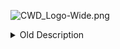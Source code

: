
![CWD_Logo-Wide.png](https://iili.io/rXDMvf.png)

<details>
  <summary>Old Description</summary>
  
[![Discord](https://img.shields.io/discord/980492607778091058?color=%235865F2&label=Discord&logo=Discord&style=flat-square)](https://discord.com/invite/TrxaNYb2Vv)
[![Reddit](https://img.shields.io/badge/Reddit-r%2FCommunityWorkshop-orange?style=flat-square&logo=Reddit)](https://www.reddit.com/r/CommunityWorkshop/)
[![Licence](https://img.shields.io/github/license/Community-Workshop-Downloader/CommunityWorkshopMain?color=%23A42E2B&label=Licence&logo=GNU&style=flat-square)](https://www.gnu.org/licenses/gpl-3.0.en.html)
[![Downloads](https://img.shields.io/github/downloads/Community-Workshop-Downloader/CommunityWorkshopMain/total?label=Downloads&logo=GitHub&style=flat-square)](https://github.com/Community-Workshop-Downloader/CommunityWorkshopMain/releases)
[![Donate Ko-Fi](https://img.shields.io/badge/Donate-Ko--Fi-FF5E5B?style=flat-square&logo=Ko-fi)](https://ko-fi.com/communityworkshop)
![GitHub Size](https://img.shields.io/github/repo-size/Community-Workshop-Downloader/CommunityWorkshopMain?label=Repository%20Size&style=flat-square&logo=Hyper&logoColor=white)
![GitHub Program](https://img.shields.io/github/languages/code-size/Community-Workshop-Downloader/CommunityWorkshopMain?label=Project%20Size&style=flat-square&logo=DocuSign&logoColor=white)
![Update](https://img.shields.io/github/last-commit/Community-Workshop-Downloader/CommunityWorkshopMain?label=Latest%20Update&style=flat-square)
![Version](https://img.shields.io/github/v/tag/Community-Workshop-Downloader/CommunityWorkshopMain?label=Version&style=flat-square&color=lightgrey)
[![Virus Total Report](https://img.shields.io/badge/Virus%20Total%20Report-color=%235865F2?style=flat-square&logo=AdGuard&logoColor=white)](https://bit.ly/3pCITqo)

[![Windows](https://img.shields.io/badge/-Windows-%230078D6?style=for-the-badge&logo=Windows)](https://www.microsoft.com/en-gb/software-download/windows10) 

  # Workshop Downloader
A brief description of what this project does and who it's for





### Installation
To be able to download Steam Workshop mods through the Community Workshop Downloader (CWD) all you need to do is:

Go to releases click on the [GitHub link](https://github.com/CommunityWorkshop/CommunityWorkshopDownloader/releases) which should look something like this: 

![1.png](https://iili.io/rX8r8X.png)

Then click on `SteamWorkshopDownloader-Windows-0.2.0-Setup.exe`. GitHub should download an .exe file, double click on the file to make it run.\
***Note: There would probably be an alert by an antivirus or by windows security (That looks like a blue popup) because the program has not been signed yet (don't worry, just allow the app to run).*** *To allow the app to run click on* `More info`  *and then* `Run anyways`

![2.png](https://iili.io/rX8gat.png)

After that an installer will appear, follow the instructions on the installer\
Choose if you want to install the app for all users or just for yourself.

![3.png](https://iili.io/rX869n.png)

Select the install location or where the program files will be located once downloaded (*remember the location*), If you want to change the default installation location click on `Browse`\
Once you are happy with the installation location click install

![4.png](https://iili.io/rX8Pus.png)

*The software will then start installing... (wait for 2-3 minutes)*\
Once finish installing this will popup, you can leave the checkbox to run the software automatically after installation or click the check icon and click `Finish` to complete the installation

![5.png](https://iili.io/rX8iwG.png)

***Note: A firewall notice may appear, allow the program to have access to AT LEAST private networks and accept all admin prompts***

![6.png](https://iili.io/rX8stf.png)

After that an installer will appear, follow the instructions on the installer.... when the program is downloaded a shortcut to the main .exe file should automagically be made if you cant find the shortcut go to the directory (or the place where you installed the program) should look something like this...

![7.png](https://iili.io/rX8Qn4.png)

Double click on `SteamWorkshopDownloader.exe` to run the program... The Community Workshop Downloader will then popup.

![8.png](https://iili.io/rX8ZMl.png)

Click on settings and set the location that you want to download the mods to (*I recommend to make a folder*)

![9.png](https://iili.io/rX8tP2.png)

To change the location click on the file path that will then open a File Explorer window. (*Make sure it is a folder otherwise you would not be able to select it*)

![10.png](https://iili.io/rX8bFS.png)

Once you feel comfortable with the location you picked. Click on `Select Folder`

![11.png](https://iili.io/rX8mc7.png)

***Additionally: You can view the download location of the mods by clicking the button besides the file path***

![12.png](https://iili.io/rX8pS9.png)

![13.png](https://iili.io/rXS99e.png)

Afterwards, click on `Home`. Find the link to the mod that you wish to download from the Steam Workshop\
The link is in the address bar of your browser (*In this example Google Chrome*) Copy the link

![14.png](https://iili.io/rXSHAu.png)

Next return to Community Workshop Downloader, in the textbox where it says URL (*highlighted in red*), enter the link to the mod that you wish to download.

![15.png](https://iili.io/rXSJwb.png)

***Note: For the best performance, the link should not have any additional parameters and ending with an id number.***  To do this make sure to remove any parameters after the id number like `&searchtext=`\
**For Example: <https://steamcommunity.com/sharedfiles/filedetails/?id=2323217614>**\
Finally click the blue button that says "Download".

![16.png](https://iili.io/rX8vGp.png)

If there isn't any issues the screen *should* blur and a spinning wheel with the words "Downloading" will appear. This means the mod is currently downloading...

![17.png](https://iili.io/rX886N.png)

Once the mod has completed downloading a popup will appear. If you did everything right it should read "File Downloaded Successfully" with a little green tick.

![18.png](https://iili.io/rX8knR.png)

Check the folder where you set the download location and there should be a zip file with a bunch of number that matches the workshop id of the mod. That is the mod downloaded from the Steam Workshop.

![19.png](https://iili.io/rX8OZv.png)

***Note: Check the file size to make sure it is above 0 Bytes and double click on the folder to make sure that it isn't corrupted.***

![20.png](https://iili.io/rX8UFI.png)

**Vola! That is the mod downloaded, how you install it in your particular game(s) depends on what game you are playing but it should be similar to a Local install. I cant help you with that, but a quick googling should guide you.**

You can support the active development of this project by donating money on our Ko-Fi page at: [ko-fi.com/communityworkshop](https://ko-fi.com/communityworkshop)
[![Support Me on Ko-Fi](https://iili.io/rX8hyg.png)](https://ko-fi.com/communityworkshop)

    
### Screenshots
![App Screenshot](https://via.placeholder.com/468x300?text=App+Screenshot+Here)


### FAQ
#### Why would I need this?
If you own a game on a different platform like GOG or the Epic Games store, you can not download mods for the game, as the majority of mods are locked inside Steam's workshop. So instead of buying the game a second time to access the mods, you can simply use this tool.

#### How does this work?
Answer

#### Is this safe to use?
Answer: Yes

#### Is this illegal to use?
Short Answer: No\
Long Answer: ---

#### How can I help devlop this?
Answer

#### When are you going to support game X?
Answer

#### How would you ensure the cached mods are up to date? 
Answer

#### How can I get in contact with you?
Answer

#### Question
Answer

#### Question
Answer

#### Question
Answer

#### Question
Answer

#### Question
Answer
### Game Support List 
🆓✅ Everything on https://steamdb.info/sub/17906/apps/ \
🆓✅ Action Sandbox\
🆓✅ Age of Wonders: Planetfall\
🆓✅ Barony\
🆓✅ Barotrauma\
🆓✅ Brick Rigs\
🆓✅ Caves of Qud\
🆓✅ City Game Studio\
🆓✅ Dustwind\
🆓✅ Empire of Sin\
🆓✅ EndCycle VS\
🆓✅ Gloomhaven\
🆓✅ Haydee 2\
🆓✅ Hydroneer\
🆓✅ Insurgency\
🆓✅ KeeperRL\
🆓✅ Kenshi\
🆓✅ Lumencraft\
🆓✅ Miscreated\
🆕✅ One Step From Eden\
🆓✅ People Playground\
🆓✅ Post Scriptum\
🆓✅ Project Zomboid\
🆓✅ Ravenfield\
🆓✅ rFactor 2\
🆓✅ RimWorld\
🆓✅ Rusted Warfare\
🆓✅ Serious Sam 4\
🆓✅ Serious Sam: Siberian Mayhem\
🆓✅ Space Engineers\
🆓✅ SpellForce 3: Fallen God\
🆓✅ Squad\
🆓✅ Stationeers\
🆓✅ Stellaris\
🆓✅ Stormworks: Build and Rescue\
🆕✅ Terraria\
🆓✅ TearDown\
🆓✅ The Hand of Merlin\
🆓✅ The Talos Principle\
🆓✅ They Are Billions\
🆓✅ Thunder Tier One\
🆓✅ Transport Fever\
🆓✅ Transport Fever 2\
🆓✅ Unturned\
🆕✅ Wallpapper Engine\
🆓✅ Warhammer 40,000: Gladius - Relics of War\
🆓✅ WARNO\
🆓✅ WE ARE FOOTBALL\
🆓✅ Wreckfest\
🆓⚠️ Black Mesa\
🆓⚠️ Conan Exiles\
🆓⚠️ Day of Infamy\
🆓⚠️ Garry's Mod (UNPACK LATER)\
🆓⚠️ Parkitect

**Last Updated 26/08/2022**
### Changelog
#### Workshop Downloader v0.2.0a
📝 UI updated\
🆕  Ability to change default download location\
🆕  Added auto extract option
#### Workshop Downloader v0.2.5a
📝 Minor UI changes
#### Workshop Downloader v0.3.0a
🆕 Added support for all the games in https://ggntw.com/steam \
🆕 Added support for Action Sandbox\
🆕 Added support for TearDown\
🆕 Added support for Brick Rigs\
🆕 Added support for Ravenfield\
🆕 Added support for Project Zomboid\
🆕 Added support for RimWorld\
🆕 Added support for Black Mesa\
🆕 Added support for Day of Infamy\
🆕 Added support for Garry's Mod\
🆕 Added support for Rusted Warfare\
🆕 Added support for Caves of Qud\
🆕 Added support for Hydroneer\
🆕 Added support for Unturned\
🆕 Added support for Stormworks: Build and Rescue\
🆕 Added support for Stellaris\
🆕  New donate button\
📝 Some other minor changes
#### Workshop Downloader v0.3.1a
🛠️ Fixed downloading issue with GGNetwork
#### Workshop Downloader v0.3.2a
🛠️ Moved "Caves of Qud" from ggetwork to CWD
#### Workshop Downloader v0.3.3a
🆕 Added Item Preview\
📝 Minor UI changes
#### Workshop Downloader v0.3.4a
🛠️ Fixed ggntw games support (now on it will be in sync with ggntw thanks @ MrDanya)\
🛠️ Minor fixes\
🛠️ Electron version bump (maybe solve some issues while opening app)

### Authors
Made with 💖 by: [Snkt01](https://github.com/snkt01), [SlejmUr](https://github.com/SlejmUr), [GamingNerdLeith2022](https://github.com/GamingNerdLeith2020)
& [The Community Workshop on Discord](https://discord.com/invite/TrxaNYb2Vv)

### Acknowledgements
Thanks for these awesome resources that were used during the development of the Community Workshop Downloader:

[GGNetwork - Allowing us to use their API to support more games](https://ggntw.com/steam)\
[Depot Downloader - Download mods via Steam servers](https://github.com/SteamRE/DepotDownloader)\
[Electron-vite-react - Boilerplate code](https://github.com/electron-vite/electron-vite-react)\
[Readme.so/editor - Making Readme files less obtrusive](https://readme.so/)\
[Shields.io - Adding small badges (shields) on the repository](https://shields.io/)\
[SteamWorkshopDownloader.io - Rest In Peace](https://steamworkshopdownloader.io/)\
[SteamCMD API - Programmable way to retrieve information](https://www.steamcmd.net/)\
[SteamDB - Giving us valuable information](https://steamdb.info/sub/17906/apps/)\
[SteamCMD - Allowing us to download mods from the workshop](https://developer.valvesoftware.com/wiki/SteamCMD)\
[SteamCMD.net API - Metadata from SteamDB and SteamCMD](https://www.steamcmd.net/)\
[Emojipedia - Giving us emojis](https://emojipedia.org/)\
[r/swd_io - Initial Insperation for Community Workshop Downloader](https://www.reddit.com/r/swd_io/)\
[Readmine - Template for the CommunityWorkshop's README](https://github.com/mhucka/readmine)\
[Freeimage.host - Hosting all of the images](https://freeimage.host/)\
[Simple Icons - Giving us a massive libary of company logos](https://simpleicons.org/)\
[Visual Studio Code - CWD's Integrated Development Environment](https://code.visualstudio.com/)\
[Abode XD - Used to design the User Interface](https://www.adobe.com/uk/products/xd.html)\
[Electron.Build - Used to create the .exe files](https://www.electron.build/)\
[Crowdin - Community translation of the project](https://crowdin.com/)\
[Exe.io - Shortern Links with Adverts for funding](https://exe.io/)\
[Porkbun.com - Buying domain for our website](https://porkbun.com/tld/app/?coupon=CODENEWBIE)\
[Github Co-Pilot - Helping develop the application](https://github.com/features/copilot)\
[]()
### Related

Related Projects:\
[GMP Pubisher - Workshop Downloader for Garry's Mod](https://github.com/WilliamVenner/gmpublisher)\
[WorkshopDL - Fully Open-Source Workshop Downloader](https://github.com/TheVovolo/WorkshopDL)\
[steamworkshop.download - Broken but was the first to fill the void](http://steamworkshop.download/)\
[steam-workshop-downloader.com - Website to replace SWD.io](https://steam-workshop-downloader.com/)\
[Shadoxxhd's Workshop - Workshop Attempt (Obsolete)](https://github.com/shadoxxhd/steamworkshopdownloader)\
[Husko's Workshop Downloader - Workshop Attempt (Obsolete)](https://github.com/Official-Husko/Husko-s-SteamWorkshop-Downloader)\
[Steam Workshop Downloader - Workshop Attempt (Obsolete)](https://github.com/SegoCode/swd)\
[Be1zebub Workshop Downloader - Workshop Attempt (Obsolete)](https://github.com/Be1zebub/Steam-Workshop-Downloader)\
[Geam Workshop Downloader - Workshop Attempt (Obsolete)](https://github.com/Geam/steam_workshop_downloader)\
[SteamCMD API - Programmable way to retrieve information](https://www.steamcmd.net/)\
[GGNetwork - Website to download mods to replace SWD.io](https://ggntw.com/steam)\
[Gramvio Workshop Downloader - Workshop Attempt (Broken)](https://gramvio.com/steam-workshop-downloader/)\
[]()

From Community Workshop:\
[r/sharemyworkshop - Sharing people's workshop on reddit](https://www.reddit.com/r/sharemyworkshop/)\
[communityworkshopdownloader.app - [WIP] Our website for CWD](https://communityworkshopdownloader.app/)\
[]()

### Legal

*Community Workshop is not affiliated with Valve Corporation or Steam. Community Workshop Downloader is not affiliated with other downloading softwares unless specified. The Steam logo are trademarks and/or registered trademarks of Valve Corporation in the U.S. and/or other countries.* 
</details>
